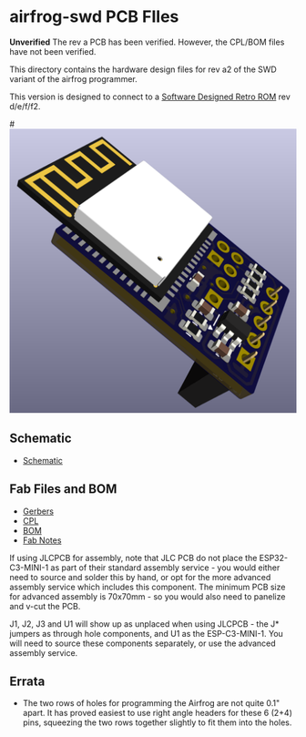 # airfrog-swd PCB FIles

**Unverified** The rev a PCB has been verified.  However, the CPL/BOM files have not been verified.

This directory contains the hardware design files for rev a2 of the SWD variant of the airfrog programmer.

This version is designed to connect to a [Software Designed Retro ROM](https://piers.rocks/u/sdrr) rev d/e/f/f2.

#![Airfrog rev a2 PCB](airfrog-rev-a2-side.png)

## Schematic

- [Schematic](airfrog-rev-a-schematic.pdf)

## Fab Files and BOM

- [Gerbers](fab/airfrog-rev-a2-gerbers.zip)
- [CPL](fab/airfrog-rev-a2-top-pos.csv)
- [BOM](fab/airfrog-rev-a2-bom.csv)
- [Fab Notes](fab/airfrog-rev-a-fab-notes.pdf)

If using JLCPCB for assembly, note that JLC PCB do not place the ESP32-C3-MINI-1 as part of their standard assembly service - you would either need to source and solder this by hand, or opt for the more advanced assembly service which includes this component.  The minimum PCB size for advanced assembly is 70x70mm - so you would also need to panelize and v-cut the PCB.

J1, J2, J3 and U1 will show up as unplaced when using JLCPCB - the J* jumpers as through hole components, and U1 as the ESP-C3-MINI-1.  You will need to source these components separately, or use the advanced assembly service.

## Errata

- The two rows of holes for programming the Airfrog are not quite 0.1" apart.  It has proved easiest to use right angle headers for these 6 (2+4) pins, squeezing the two rows together slightly to fit them into the holes.
